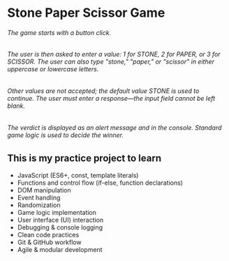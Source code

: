# Stone Paper Scissor Game

###### The game starts with a button click.

###### The user is then asked to enter a value: 1 for STONE, 2 for PAPER, or 3 for SCISSOR. The user can also type "stone," "paper," or "scissor" in either uppercase or lowercase letters.

###### Other values are not accepted; the default value STONE is used to continue. The user must enter a response—the input field cannot be left blank.

###### The verdict is displayed as an alert message and in the console. Standard game logic is used to decide the winner.

## This is my practice project to learn

- JavaScript (ES6+, const, template literals)
- Functions and control flow (if-else, function declarations)
- DOM manipulation
- Event handling
- Randomization
- Game logic implementation
- User interface (UI) interaction
- Debugging & console logging
- Clean code practices
- Git & GitHub workflow
- Agile & modular development
